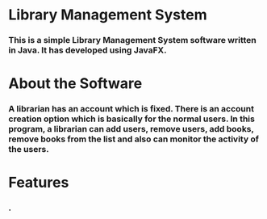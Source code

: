 # Library Management System
### This is a simple Library Management System software written in Java. It has developed using JavaFX.

# About the Software
### A librarian has an account which is fixed. There is an account creation option which is basically for the normal users. In this program, a librarian can add users, remove users, add books, remove books from the list and also can monitor the activity of the users. 

# Features
### .
